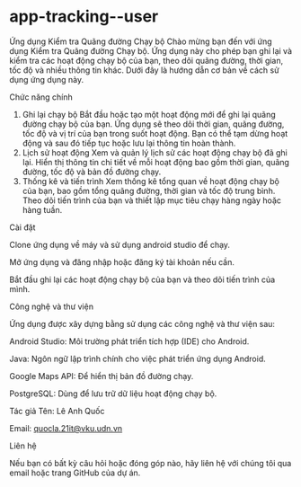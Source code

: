 # app-tracking--user
Ứng dụng Kiểm tra Quãng đường Chạy bộ
Chào mừng bạn đến với ứng dụng Kiểm tra Quãng đường Chạy bộ. Ứng dụng này cho phép bạn ghi lại và kiểm tra các hoạt động chạy bộ của bạn, theo dõi quãng đường, thời gian, tốc độ và nhiều thông tin khác. Dưới đây là hướng dẫn cơ bản về cách sử dụng ứng dụng này.

Chức năng chính
1. Ghi lại chạy bộ
Bắt đầu hoặc tạo một hoạt động mới để ghi lại quãng đường chạy bộ của bạn.
Ứng dụng sẽ theo dõi thời gian, quãng đường, tốc độ và vị trí của bạn trong suốt hoạt động.
Bạn có thể tạm dừng hoạt động và sau đó tiếp tục hoặc lưu lại thông tin hoàn thành.
2. Lịch sử hoạt động
Xem và quản lý lịch sử các hoạt động chạy bộ đã ghi lại.
Hiển thị thông tin chi tiết về mỗi hoạt động bao gồm thời gian, quãng đường, tốc độ và bản đồ đường chạy.
3. Thống kê và tiến trình
Xem thống kê tổng quan về hoạt động chạy bộ của bạn, bao gồm tổng quãng đường, thời gian và tốc độ trung bình.
Theo dõi tiến trình của bạn và thiết lập mục tiêu chạy hàng ngày hoặc hàng tuần.

Cài đặt

Clone ứng dụng về máy và sử dụng android studio để chạy.

Mở ứng dụng và đăng nhập hoặc đăng ký tài khoản nếu cần.

Bắt đầu ghi lại các hoạt động chạy bộ của bạn và theo dõi tiến trình của mình.

Công nghệ và thư viện

Ứng dụng được xây dựng bằng sử dụng các công nghệ và thư viện sau:

Android Studio: Môi trường phát triển tích hợp (IDE) cho Android.

Java: Ngôn ngữ lập trình chính cho việc phát triển ứng dụng Android.

Google Maps API: Để hiển thị bản đồ đường chạy.

PostgreSQL: Dùng để lưu trữ dữ liệu hoạt động chạy bộ.

Tác giả
Tên: Lê Anh Quốc

Email: quocla.21it@vku.udn.vn

Liên hệ

Nếu bạn có bất kỳ câu hỏi hoặc đóng góp nào, hãy liên hệ với chúng tôi qua email hoặc trang GitHub của dự án.
